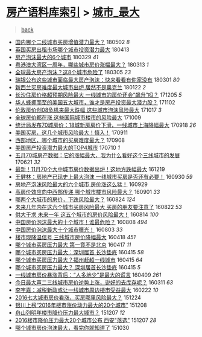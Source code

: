 [房产语料库索引](../../README.md)  > [城市_最大](城市_最大.md)
====
> [back](../README.md)

- [国内哪个二线城市买房增值潜力最大？](http://jkwz.applinzi.com/ittc/7098461349904647175.html#%E5%9B%BD%E5%86%85%E5%93%AA%E4%B8%AA%E4%BA%8C%E7%BA%BF%E5%9F%8E%E5%B8%82%E4%B9%B0%E6%88%BF%E5%A2%9E%E5%80%BC%E6%BD%9C%E5%8A%9B%E6%9C%80%E5%A4%A7%EF%BC%9F) 180502 *8* 
- [英国买房出租市场哪个城市投资潜力最大](http://jkwz.applinzi.com/ittc/7091417418943693831.html#%E8%8B%B1%E5%9B%BD%E4%B9%B0%E6%88%BF%E5%87%BA%E7%A7%9F%E5%B8%82%E5%9C%BA%E5%93%AA%E4%B8%AA%E5%9F%8E%E5%B8%82%E6%8A%95%E8%B5%84%E6%BD%9C%E5%8A%9B%E6%9C%80%E5%A4%A7) 180413  
- [房产泡沫最大的6个城市](http://jkwz.applinzi.com/ittc/7085874638502757382.html#%E6%88%BF%E4%BA%A7%E6%B3%A1%E6%B2%AB%E6%9C%80%E5%A4%A7%E7%9A%846%E4%B8%AA%E5%9F%8E%E5%B8%82) 180329 *41* 
- [粤港澳大湾区一周年，哪些城市房价涨幅最大？](http://jkwz.applinzi.com/ittc/7079878448153887751.html#%E7%B2%A4%E6%B8%AF%E6%BE%B3%E5%A4%A7%E6%B9%BE%E5%8C%BA%E4%B8%80%E5%91%A8%E5%B9%B4%EF%BC%8C%E5%93%AA%E4%BA%9B%E5%9F%8E%E5%B8%82%E6%88%BF%E4%BB%B7%E6%B6%A8%E5%B9%85%E6%9C%80%E5%A4%A7%EF%BC%9F) 180313 *1* 
- [全球最大房产泡沫？这8个城市危险了](http://jkwz.applinzi.com/ittc/7076921231364588560.html#%E5%85%A8%E7%90%83%E6%9C%80%E5%A4%A7%E6%88%BF%E4%BA%A7%E6%B3%A1%E6%B2%AB%EF%BC%9F%E8%BF%998%E4%B8%AA%E5%9F%8E%E5%B8%82%E5%8D%B1%E9%99%A9%E4%BA%86) 180305 *23* 
- [瑞银公布这些城市面临最大房产泡沫：快来看看有你家没有](http://jkwz.applinzi.com/ittc/7075571658205430800.html#%E7%91%9E%E9%93%B6%E5%85%AC%E5%B8%83%E8%BF%99%E4%BA%9B%E5%9F%8E%E5%B8%82%E9%9D%A2%E4%B8%B4%E6%9C%80%E5%A4%A7%E6%88%BF%E4%BA%A7%E6%B3%A1%E6%B2%AB%EF%BC%9A%E5%BF%AB%E6%9D%A5%E7%9C%8B%E7%9C%8B%E6%9C%89%E4%BD%A0%E5%AE%B6%E6%B2%A1%E6%9C%89) 180301 *80* 
- [新西兰买房难度最大城市出炉 居然不是奥克兰](http://jkwz.applinzi.com/ittc/7061329734388941834.html#%E6%96%B0%E8%A5%BF%E5%85%B0%E4%B9%B0%E6%88%BF%E9%9A%BE%E5%BA%A6%E6%9C%80%E5%A4%A7%E5%9F%8E%E5%B8%82%E5%87%BA%E7%82%89+%E5%B1%85%E7%84%B6%E4%B8%8D%E6%98%AF%E5%A5%A5%E5%85%8B%E5%85%B0) 180122 *2* 
- [长沙住房价格超预期风险最大 一线城市的房价还会“飙升”吗？](http://jkwz.applinzi.com/ittc/7043583892781532177.html#%E9%95%BF%E6%B2%99%E4%BD%8F%E6%88%BF%E4%BB%B7%E6%A0%BC%E8%B6%85%E9%A2%84%E6%9C%9F%E9%A3%8E%E9%99%A9%E6%9C%80%E5%A4%A7+%E4%B8%80%E7%BA%BF%E5%9F%8E%E5%B8%82%E7%9A%84%E6%88%BF%E4%BB%B7%E8%BF%98%E4%BC%9A%E2%80%9C%E9%A3%99%E5%8D%87%E2%80%9D%E5%90%97%EF%BC%9F) 171205 *5* 
- [华人蜂拥而至的美国五大城市，谁才是房产投资最大潜力股？](http://jkwz.applinzi.com/ittc/7031270156024677393.html#%E5%8D%8E%E4%BA%BA%E8%9C%82%E6%8B%A5%E8%80%8C%E8%87%B3%E7%9A%84%E7%BE%8E%E5%9B%BD%E4%BA%94%E5%A4%A7%E5%9F%8E%E5%B8%82%EF%BC%8C%E8%B0%81%E6%89%8D%E6%98%AF%E6%88%BF%E4%BA%A7%E6%8A%95%E8%B5%84%E6%9C%80%E5%A4%A7%E6%BD%9C%E5%8A%9B%E8%82%A1%EF%BC%9F) 171102  
- [伦敦房价创08危机来最大跌幅 这些城市泡沫风险最大](http://jkwz.applinzi.com/ittc/7025448326550520849.html#%E4%BC%A6%E6%95%A6%E6%88%BF%E4%BB%B7%E5%88%9B08%E5%8D%B1%E6%9C%BA%E6%9D%A5%E6%9C%80%E5%A4%A7%E8%B7%8C%E5%B9%85+%E8%BF%99%E4%BA%9B%E5%9F%8E%E5%B8%82%E6%B3%A1%E6%B2%AB%E9%A3%8E%E9%99%A9%E6%9C%80%E5%A4%A7) 171017 *3* 
- [全球房价都在涨 这些国际城市楼市的风险最大](http://jkwz.applinzi.com/ittc/7022488841645196305.html#%E5%85%A8%E7%90%83%E6%88%BF%E4%BB%B7%E9%83%BD%E5%9C%A8%E6%B6%A8+%E8%BF%99%E4%BA%9B%E5%9B%BD%E9%99%85%E5%9F%8E%E5%B8%82%E6%A5%BC%E5%B8%82%E7%9A%84%E9%A3%8E%E9%99%A9%E6%9C%80%E5%A4%A7) 171009  
- [统计局发布70城房价：18城新房房价下滑，一线城市上海降幅最大](http://jkwz.applinzi.com/ittc/7014689684117259281.html#%E7%BB%9F%E8%AE%A1%E5%B1%80%E5%8F%91%E5%B8%8370%E5%9F%8E%E6%88%BF%E4%BB%B7%EF%BC%9A18%E5%9F%8E%E6%96%B0%E6%88%BF%E6%88%BF%E4%BB%B7%E4%B8%8B%E6%BB%91%EF%BC%8C%E4%B8%80%E7%BA%BF%E5%9F%8E%E5%B8%82%E4%B8%8A%E6%B5%B7%E9%99%8D%E5%B9%85%E6%9C%80%E5%A4%A7) 170918 *26* 
- [美国买房，这几个城市风险最大！慎入！](http://jkwz.applinzi.com/ittc/7012008302341522449.html#%E7%BE%8E%E5%9B%BD%E4%B9%B0%E6%88%BF%EF%BC%8C%E8%BF%99%E5%87%A0%E4%B8%AA%E5%9F%8E%E5%B8%82%E9%A3%8E%E9%99%A9%E6%9C%80%E5%A4%A7%EF%BC%81%E6%85%8E%E5%85%A5%EF%BC%81) 170911  
- [西部地区，哪个城市的买房难度最大？](http://jkwz.applinzi.com/ittc/7010749556588020752.html#%E8%A5%BF%E9%83%A8%E5%9C%B0%E5%8C%BA%EF%BC%8C%E5%93%AA%E4%B8%AA%E5%9F%8E%E5%B8%82%E7%9A%84%E4%B9%B0%E6%88%BF%E9%9A%BE%E5%BA%A6%E6%9C%80%E5%A4%A7%EF%BC%9F) 170908  
- [美国房产投资潜力最大的TOP4城市](http://jkwz.applinzi.com/ittc/6988727252861584388.html#%E7%BE%8E%E5%9B%BD%E6%88%BF%E4%BA%A7%E6%8A%95%E8%B5%84%E6%BD%9C%E5%8A%9B%E6%9C%80%E5%A4%A7%E7%9A%84TOP4%E5%9F%8E%E5%B8%82) 170710 *1* 
- [五月70城房产数据：它的涨幅最大，我为什么看好这个三线城市的发展](http://jkwz.applinzi.com/ittc/6981499285211186180.html#%E4%BA%94%E6%9C%8870%E5%9F%8E%E6%88%BF%E4%BA%A7%E6%95%B0%E6%8D%AE%EF%BC%9A%E5%AE%83%E7%9A%84%E6%B6%A8%E5%B9%85%E6%9C%80%E5%A4%A7%EF%BC%8C%E6%88%91%E4%B8%BA%E4%BB%80%E4%B9%88%E7%9C%8B%E5%A5%BD%E8%BF%99%E4%B8%AA%E4%B8%89%E7%BA%BF%E5%9F%8E%E5%B8%82%E7%9A%84%E5%8F%91%E5%B1%95) 170621 *32* 
- [最新！11月70个大中城市房价数据出炉！这地方跌幅最大](http://jkwz.applinzi.com/ittc/6913359826515395588.html#%E6%9C%80%E6%96%B0%EF%BC%8111%E6%9C%8870%E4%B8%AA%E5%A4%A7%E4%B8%AD%E5%9F%8E%E5%B8%82%E6%88%BF%E4%BB%B7%E6%95%B0%E6%8D%AE%E5%87%BA%E7%82%89%EF%BC%81%E8%BF%99%E5%9C%B0%E6%96%B9%E8%B7%8C%E5%B9%85%E6%9C%80%E5%A4%A7) 161219  
- [王健林：房地产已现史上最大泡沫 一线城市买房是否还有必要！](http://jkwz.applinzi.com/ittc/6883592281285723140.html#%E7%8E%8B%E5%81%A5%E6%9E%97%EF%BC%9A%E6%88%BF%E5%9C%B0%E4%BA%A7%E5%B7%B2%E7%8E%B0%E5%8F%B2%E4%B8%8A%E6%9C%80%E5%A4%A7%E6%B3%A1%E6%B2%AB+%E4%B8%80%E7%BA%BF%E5%9F%8E%E5%B8%82%E4%B9%B0%E6%88%BF%E6%98%AF%E5%90%A6%E8%BF%98%E6%9C%89%E5%BF%85%E8%A6%81%EF%BC%81) 160930 *59* 
- [房地产泡沫风险最大的六个城市 房价涨这么猛！](http://jkwz.applinzi.com/ittc/6883208820754482181.html#%E6%88%BF%E5%9C%B0%E4%BA%A7%E6%B3%A1%E6%B2%AB%E9%A3%8E%E9%99%A9%E6%9C%80%E5%A4%A7%E7%9A%84%E5%85%AD%E4%B8%AA%E5%9F%8E%E5%B8%82+%E6%88%BF%E4%BB%B7%E6%B6%A8%E8%BF%99%E4%B9%88%E7%8C%9B%EF%BC%81) 160929  
- [高房价效应向中西部传递 哪个城市楼市风险最大？](http://jkwz.applinzi.com/ittc/6872983439334179844.html#%E9%AB%98%E6%88%BF%E4%BB%B7%E6%95%88%E5%BA%94%E5%90%91%E4%B8%AD%E8%A5%BF%E9%83%A8%E4%BC%A0%E9%80%92+%E5%93%AA%E4%B8%AA%E5%9F%8E%E5%B8%82%E6%A5%BC%E5%B8%82%E9%A3%8E%E9%99%A9%E6%9C%80%E5%A4%A7%EF%BC%9F) 160901 *33* 
- [哪两个大城市的房价，下跌风险最大？](http://jkwz.applinzi.com/ittc/6870026423112303621.html#%E5%93%AA%E4%B8%A4%E4%B8%AA%E5%A4%A7%E5%9F%8E%E5%B8%82%E7%9A%84%E6%88%BF%E4%BB%B7%EF%BC%8C%E4%B8%8B%E8%B7%8C%E9%A3%8E%E9%99%A9%E6%9C%80%E5%A4%A7%EF%BC%9F) 160824 *124* 
- [未来几年内在这六个城市买房风险最大 买房的朋友要注意了](http://jkwz.applinzi.com/ittc/6869203896588829701.html#%E6%9C%AA%E6%9D%A5%E5%87%A0%E5%B9%B4%E5%86%85%E5%9C%A8%E8%BF%99%E5%85%AD%E4%B8%AA%E5%9F%8E%E5%B8%82%E4%B9%B0%E6%88%BF%E9%A3%8E%E9%99%A9%E6%9C%80%E5%A4%A7+%E4%B9%B0%E6%88%BF%E7%9A%84%E6%9C%8B%E5%8F%8B%E8%A6%81%E6%B3%A8%E6%84%8F%E4%BA%86) 160822 *53* 
- [供大于求 未来一年 这五个城市的房价风险最大！](http://jkwz.applinzi.com/ittc/6866270668924126213.html#%E4%BE%9B%E5%A4%A7%E4%BA%8E%E6%B1%82+%E6%9C%AA%E6%9D%A5%E4%B8%80%E5%B9%B4+%E8%BF%99%E4%BA%94%E4%B8%AA%E5%9F%8E%E5%B8%82%E7%9A%84%E6%88%BF%E4%BB%B7%E9%A3%8E%E9%99%A9%E6%9C%80%E5%A4%A7%EF%BC%81) 160814 *100* 
- [中国房价泡沫最大的十个城市！谁最危险？](http://jkwz.applinzi.com/ittc/6863916486355338244.html#%E4%B8%AD%E5%9B%BD%E6%88%BF%E4%BB%B7%E6%B3%A1%E6%B2%AB%E6%9C%80%E5%A4%A7%E7%9A%84%E5%8D%81%E4%B8%AA%E5%9F%8E%E5%B8%82%EF%BC%81%E8%B0%81%E6%9C%80%E5%8D%B1%E9%99%A9%EF%BC%9F) 160808 *494* 
- [中国房价泡沫最大十个城市曝光！](http://jkwz.applinzi.com/ittc/6862233285421433861.html#%E4%B8%AD%E5%9B%BD%E6%88%BF%E4%BB%B7%E6%B3%A1%E6%B2%AB%E6%9C%80%E5%A4%A7%E5%8D%81%E4%B8%AA%E5%9F%8E%E5%B8%82%E6%9B%9D%E5%85%89%EF%BC%81) 160803 *33* 
- [楼市现降温信号 三线城市房价降幅最大](http://jkwz.applinzi.com/ittc/6822340158015669252.html#%E6%A5%BC%E5%B8%82%E7%8E%B0%E9%99%8D%E6%B8%A9%E4%BF%A1%E5%8F%B7+%E4%B8%89%E7%BA%BF%E5%9F%8E%E5%B8%82%E6%88%BF%E4%BB%B7%E9%99%8D%E5%B9%85%E6%9C%80%E5%A4%A7) 160418 *451* 
- [哪个城市买房压力最大 第一竟不是北京](http://jkwz.applinzi.com/ittc/6821967469652476932.html#%E5%93%AA%E4%B8%AA%E5%9F%8E%E5%B8%82%E4%B9%B0%E6%88%BF%E5%8E%8B%E5%8A%9B%E6%9C%80%E5%A4%A7+%E7%AC%AC%E4%B8%80%E7%AB%9F%E4%B8%8D%E6%98%AF%E5%8C%97%E4%BA%AC) 160417 *11* 
- [哪个城市买房压力最大：深圳居首 长沙垫底](http://jkwz.applinzi.com/ittc/6821272042141647876.html#%E5%93%AA%E4%B8%AA%E5%9F%8E%E5%B8%82%E4%B9%B0%E6%88%BF%E5%8E%8B%E5%8A%9B%E6%9C%80%E5%A4%A7%EF%BC%9A%E6%B7%B1%E5%9C%B3%E5%B1%85%E9%A6%96+%E9%95%BF%E6%B2%99%E5%9E%AB%E5%BA%95) 160415 *58* 
- [哪个城市买房压力最大？福州赶超一线城市](http://jkwz.applinzi.com/ittc/6821266807440540676.html#%E5%93%AA%E4%B8%AA%E5%9F%8E%E5%B8%82%E4%B9%B0%E6%88%BF%E5%8E%8B%E5%8A%9B%E6%9C%80%E5%A4%A7%EF%BC%9F%E7%A6%8F%E5%B7%9E%E8%B5%B6%E8%B6%85%E4%B8%80%E7%BA%BF%E5%9F%8E%E5%B8%82) 160415 *64* 
- [哪个城市买房压力最大？ 深圳居首长沙垫底](http://jkwz.applinzi.com/ittc/6821242466233484293.html#%E5%93%AA%E4%B8%AA%E5%9F%8E%E5%B8%82%E4%B9%B0%E6%88%BF%E5%8E%8B%E5%8A%9B%E6%9C%80%E5%A4%A7%EF%BC%9F+%E6%B7%B1%E5%9C%B3%E5%B1%85%E9%A6%96%E9%95%BF%E6%B2%99%E5%9E%AB%E5%BA%95) 160415 *5* 
- [一线城市房价暴涨背后：“人多地少”是最大的谎言](http://jkwz.applinzi.com/ittc/6819046840104125444.html#%E4%B8%80%E7%BA%BF%E5%9F%8E%E5%B8%82%E6%88%BF%E4%BB%B7%E6%9A%B4%E6%B6%A8%E8%83%8C%E5%90%8E%EF%BC%9A%E2%80%9C%E4%BA%BA%E5%A4%9A%E5%9C%B0%E5%B0%91%E2%80%9D%E6%98%AF%E6%9C%80%E5%A4%A7%E7%9A%84%E8%B0%8E%E8%A8%80) 160409 *261* 
- [今日最大声二三线城市房价逆势上涨，说好的去库存呢？](http://jkwz.applinzi.com/ittc/6808461609911452676.html#%E4%BB%8A%E6%97%A5%E6%9C%80%E5%A4%A7%E5%A3%B0%E4%BA%8C%E4%B8%89%E7%BA%BF%E5%9F%8E%E5%B8%82%E6%88%BF%E4%BB%B7%E9%80%86%E5%8A%BF%E4%B8%8A%E6%B6%A8%EF%BC%8C%E8%AF%B4%E5%A5%BD%E7%9A%84%E5%8E%BB%E5%BA%93%E5%AD%98%E5%91%A2%EF%BC%9F) 160311 *63* 
- [李宇嘉：减税新政或让一线城市周边楼市受益最大](http://jkwz.applinzi.com/ittc/6801446013772497924.html#%E6%9D%8E%E5%AE%87%E5%98%89%EF%BC%9A%E5%87%8F%E7%A8%8E%E6%96%B0%E6%94%BF%E6%88%96%E8%AE%A9%E4%B8%80%E7%BA%BF%E5%9F%8E%E5%B8%82%E5%91%A8%E8%BE%B9%E6%A5%BC%E5%B8%82%E5%8F%97%E7%9B%8A%E6%9C%80%E5%A4%A7) 160222 *10* 
- [2016七大城市房价看涨，买房哪里风险最大？](http://jkwz.applinzi.com/ittc/6779377739241096196.html#2016%E4%B8%83%E5%A4%A7%E5%9F%8E%E5%B8%82%E6%88%BF%E4%BB%B7%E7%9C%8B%E6%B6%A8%EF%BC%8C%E4%B9%B0%E6%88%BF%E5%93%AA%E9%87%8C%E9%A3%8E%E9%99%A9%E6%9C%80%E5%A4%A7%EF%BC%9F) 151224  
- [银川上榜“2016年楼市涨价动力最大的20个城市”](http://jkwz.applinzi.com/ittc/6773406539201381381.html#%E9%93%B6%E5%B7%9D%E4%B8%8A%E6%A6%9C%E2%80%9C2016%E5%B9%B4%E6%A5%BC%E5%B8%82%E6%B6%A8%E4%BB%B7%E5%8A%A8%E5%8A%9B%E6%9C%80%E5%A4%A7%E7%9A%8420%E4%B8%AA%E5%9F%8E%E5%B8%82%E2%80%9D) 151208  
- [舟山列明年楼市降价压力最大城市？](http://jkwz.applinzi.com/ittc/6773105424282944516.html#%E8%88%9F%E5%B1%B1%E5%88%97%E6%98%8E%E5%B9%B4%E6%A5%BC%E5%B8%82%E9%99%8D%E4%BB%B7%E5%8E%8B%E5%8A%9B%E6%9C%80%E5%A4%A7%E5%9F%8E%E5%B8%82%EF%BC%9F) 151207 *12* 
- [2016楼市降价压力最大20个城市公布 西安&quot;落选&quot;](http://jkwz.applinzi.com/ittc/6773075786945004549.html#2016%E6%A5%BC%E5%B8%82%E9%99%8D%E4%BB%B7%E5%8E%8B%E5%8A%9B%E6%9C%80%E5%A4%A720%E4%B8%AA%E5%9F%8E%E5%B8%82%E5%85%AC%E5%B8%83+%E8%A5%BF%E5%AE%89%26quot%3B%E8%90%BD%E9%80%89%26quot%3B) 151207 *28* 
- [哪个城市房价泡沫最大，看完你就知道了](http://jkwz.applinzi.com/ittc/6758943811729441796.html#%E5%93%AA%E4%B8%AA%E5%9F%8E%E5%B8%82%E6%88%BF%E4%BB%B7%E6%B3%A1%E6%B2%AB%E6%9C%80%E5%A4%A7%EF%BC%8C%E7%9C%8B%E5%AE%8C%E4%BD%A0%E5%B0%B1%E7%9F%A5%E9%81%93%E4%BA%86) 151030  
